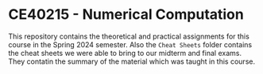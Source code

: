 # CE40215 - Numerical Computation

This repository contains the theoretical and practical assignments for this course in the Spring 2024 semester. Also the `Cheat Sheets` folder contains the cheat sheets we were able to bring to our midterm and final exams. They contatin the summary of the material which was taught in this course.  
